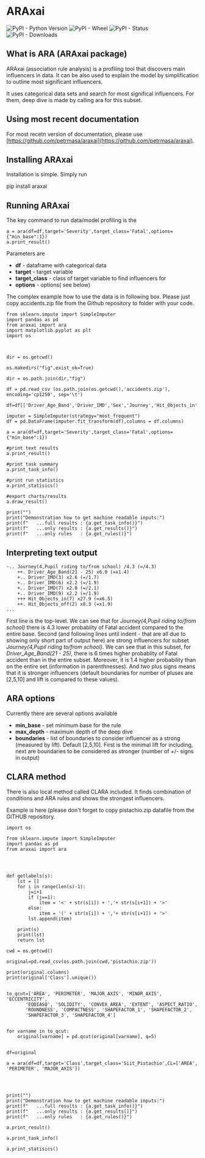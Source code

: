 # ARAxai

<img alt="PyPI - Python Version" src="https://img.shields.io/pypi/pyversions/araxai">
<img alt="PyPI - Wheel" src="https://img.shields.io/pypi/wheel/araxai">
<img alt="PyPI - Status" src="https://img.shields.io/pypi/status/araxai">
<img alt="PyPI - Downloads" src="https://img.shields.io/pypi/dm/araxai">

## What is ARA (ARAxai package)

ARAxai (association rule analysis) is a profiling tool that discovers main influencers in data. It can be also used to explain the model by simplification to outline most significant influencers.

It uses categorical data sets and search for most significal influencers. For them, deep dive is made by calling ara for this subset.


## Using most recent documentation

For most recetn version of documentation, please use [https://github.com/petrmasa/araxai](https://github.com/petrmasa/araxai).

## Installing ARAxai

Installation is simple. Simply run 

pip install araxai


## Running ARAxai

The key command to run data/model profiling is the

```
a = ara(df=df,target='Severity',target_class='Fatal',options={"min_base":1})
a.print_result()
```

Parameters are

* **df** - dataframe with categorical data
* **target** - target variable
* **target_class** - class of target variable to find influencers for
* **options** - options( see below)


The complex example how to use the data is in following box. Please just copy accidents.zip file from the Github repository to folder with your code.

```
from sklearn.impute import SimpleImputer
import pandas as pd
from araxai import ara
import matplotlib.pyplot as plt
import os



dir = os.getcwd()

os.makedirs("fig",exist_ok=True)

dir = os.path.join(dir,"fig")

df = pd.read_csv (os.path.join(os.getcwd(),'accidents.zip'), encoding='cp1250', sep='\t')

df=df[['Driver_Age_Band','Driver_IMD','Sex','Journey','Hit_Objects_in','Hit_Objects_off','Casualties','Severity']]

imputer = SimpleImputer(strategy="most_frequent")
df = pd.DataFrame(imputer.fit_transform(df),columns = df.columns)

a = ara(df=df,target='Severity',target_class='Fatal',options={"min_base":1})

#print text results
a.print_result()

#print task summary
a.print_task_info()

#print run statistics
a.print_statisics()

#export charts/results
a.draw_result()

print("")
print("Demonstration how to get machine readable inputs:")
print(f"   ...full results : {a.get_task_info()}")
print(f"   ...only results : {a.get_results()}")
print(f"   ...only rules   : {a.get_rules()}")

```

## Interpreting text output

```
-.. Journey(4,Pupil riding to/from school) /4.3 (=/4.3)
    ++. Driver_Age_Band(21 - 25) x6.0 (=x1.4)
    +.. Driver_IMD(3) x2.6 (=/1.7)
    +.. Driver_IMD(6) x2.2 (=/1.9)
    +.. Driver_IMD(7) x2.0 (=/2.1)
    +.. Driver_IMD(9) x2.2 (=/1.9)
    +++ Hit_Objects_in(7) x27.9 (=x6.5)
    ++. Hit_Objects_off(2) x8.3 (=x1.9)
...
```
First line is the top-level. We can see that for *Journey(4,Pupil riding to/from school)* there is 4.3 lower probablity of Fatal accident compared to the entire base.
Second (and following lines until indent - that are all due to showing only short part of output here) are strong influencers for subset *Journey(4,Pupil riding to/from school)*. We can see that in this subset, for *Driver_Age_Band(21 - 25)*, there is 6 times higher probablity of Fatal accident than in the entire subset. Moreover, it is 1.4 higher probability than on the entire set (information in parenthnesses). And two plus signs means that it is stronger influencers (default boundaries for number of pluses are [2,5,10] and lift is compared to these values). 

## ARA options

Currently there are several options available

* **min_base** - set minimum base for the rule
* **max_depth** - maximum depth of the deep dive
* **boundaries** - list of boundaries to consider influencer as a strong (measured by lift). Default [2,5,10]. First is the minimal lift for including, next are boundaries to be considered as stronger (number of +/- signs in output)

## CLARA method

There is also local method called CLARA included. It finds combination of conditions and ARA rules and shows the strongest influencers.

Example is here (please don't forget to copy pistachio.zip datafile from the GITHUB repository.

```
import os

from sklearn.impute import SimpleImputer
import pandas as pd
from araxai import ara




def getlabels(s):
    lst = []
    for i in range(len(s)-1):
        j=i+1
        if (j==1):
            item = '<' + str(s[i]) + ','+ str(s[i+1]) + '>'
        else:
            item = '(' + str(s[i]) + ','+ str(s[i+1]) + '>'
        lst.append(item)

    print(s)
    print(lst)
    return lst

cwd = os.getcwd()

original=pd.read_csv(os.path.join(cwd,'pistachio.zip'))

print(original.columns)
print(original['Class'].unique())


to_qcut=['AREA', 'PERIMETER', 'MAJOR_AXIS', 'MINOR_AXIS', 'ECCENTRICITY',
       'EQDIASQ', 'SOLIDITY', 'CONVEX_AREA', 'EXTENT', 'ASPECT_RATIO',
       'ROUNDNESS', 'COMPACTNESS', 'SHAPEFACTOR_1', 'SHAPEFACTOR_2',
       'SHAPEFACTOR_3', 'SHAPEFACTOR_4']


for varname in to_qcut:
    original[varname] = pd.qcut(original[varname], q=5)


df=original

a = ara(df=df,target='Class',target_class='Siit_Pistachio',CL=['AREA', 'PERIMETER', 'MAJOR_AXIS'])




print("")
print("Demonstration how to get machine readable inputs:")
print(f"   ...full results : {a.get_task_info()}")
print(f"   ...only results : {a.get_results()}")
print(f"   ...only rules   : {a.get_rules()}")

a.print_result()

a.print_task_info()

a.print_statisics()

```

